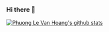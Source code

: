 ### Hi there 👋

<!--
**phuonglvh/phuonglvh** is a ✨ _special_ ✨ repository because its `README.md` (this file) appears on your GitHub profile.

Here are some ideas to get you started:

- 🔭 I’m currently working on ...
- 🌱 I’m currently learning ...
- 👯 I’m looking to collaborate on ...
- 🤔 I’m looking for help with ...
- 💬 Ask me about ...
- 📫 How to reach me: ...
- 😄 Pronouns: ...
- ⚡ Fun fact: ...
-->
[![Phuong Le Van Hoang's github stats](https://github-readme-stats.vercel.app/api?username=phuonglvh)](https://github.com/anuraghazra/github-readme-stats)
